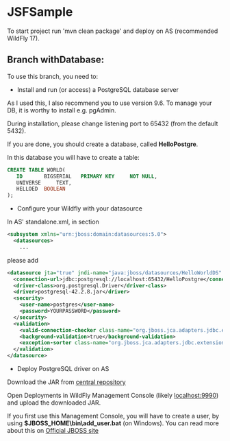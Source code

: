 # JSFSample

To start project run 'mvn clean package' and deploy on AS (recommended WildFly 17).

## Branch withDatabase:

To use this branch, you need to:
- Install and run (or access) a PostgreSQL database server

As I used this, I also recommend you to use version 9.6. To manage your DB, it is worthy to install e.g. pgAdmin.

During installation, please change listening port to 65432 (from the default 5432).

If you are done, you should create a database, called **HelloPostgre**.

In this database you will have to create a table:
```sql
CREATE TABLE WORLD(
   ID 		BIGSERIAL 	PRIMARY KEY     NOT NULL,
   UNIVERSE     TEXT,
   HELLOED	BOOLEAN
);
```
- Configure your Wildfly with your datasource

In AS' standalone.xml, in section
```xml
<subsystem xmlns="urn:jboss:domain:datasources:5.0">
  <datasources>
    ...
```
please add
```xml
<datasource jta="true" jndi-name="java:jboss/datasources/HelloWorldDS" pool-name="HelloWorldDS" use-java-context="true">
  <connection-url>jdbc:postgresql://localhost:65432/HelloPostgre</connection-url>
  <driver-class>org.postgresql.Driver</driver-class>
  <driver>postgresql-42.2.8.jar</driver>
  <security>
    <user-name>postgres</user-name>
    <password>YOURPASSWORD</password>
  </security>
  <validation>
    <valid-connection-checker class-name="org.jboss.jca.adapters.jdbc.extensions.postgres.PostgreSQLValidConnectionChecker"/>
    <background-validation>true</background-validation>
    <exception-sorter class-name="org.jboss.jca.adapters.jdbc.extensions.postgres.PostgreSQLExceptionSorter"/>
  </validation>
</datasource>
```
- Deploy PostgreSQL driver on AS

Download the JAR from [central repository](https://repo1.maven.org/maven2/org/postgresql/postgresql/42.2.8/)

Open Deployments in WildFly Management Console (likely [localhost:9990](http://localhost:9990/console/index.html#deployments)) and upload the downloaded JAR.

If you first use this Management Console, you will have to create a user, by using **$JBOSS_HOME\bin\add_user.bat** (on Windows). You can read more about this on [Official JBOSS site](https://docs.jboss.org/author/display/WFLY10/Default+HTTP+Interface+Security)
